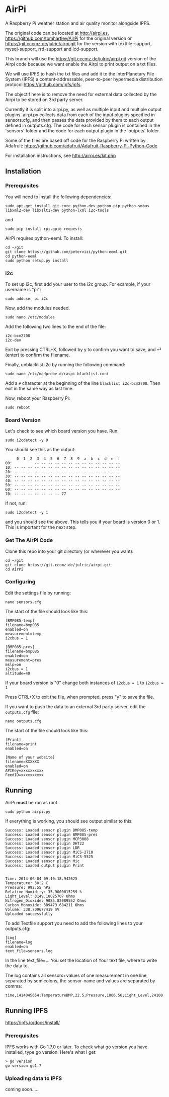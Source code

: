 AirPi
========

A Raspberry Pi weather station and air quality monitor alongside IPFS.

The original code can be located at http://airpi.es, https://github.com/tomhartley/AirPi for the original version or
https://git.cccmz.de/julric/airpi.git for the version with textfile-support, mysql-support, rrd-support and lcd-support.


This branch will use the https://git.cccmz.de/julric/airpi.git version of the Airpi code because we want enable the Airpi to print output on a txt files. 

We will use IPFS to hash the txt files and add it to the InterPlanetary File System (IPFS) a content-addressable, peer-to-peer hypermedia distribution protocol https://github.com/ipfs/ipfs.

The objectif here is to remove the need for external data collected by the Airpi to be stored on 3rd party server.

Currently it is split into airpi.py, as well as multiple input and multiple output plugins. airpi.py collects data from each of the input plugins specified in sensors.cfg, and then passes the data provided by them to each output defined in outputs.cfg. The code for each sensor plugin is contained in the 'sensors' folder and the code for each output plugin in the 'outputs' folder.

Some of the files are based off code for the Raspberry Pi written by Adafruit: https://github.com/adafruit/Adafruit-Raspberry-Pi-Python-Code

For installation instructions, see http://airpi.es/kit.php

## Installation

### Prerequisites

You will need to install the following dependencies:

`sudo apt-get install git-core python-dev python-pip python-smbus libxml2-dev libxslt1-dev python-lxml i2c-tools`

and

`sudo pip install rpi.gpio requests`

AirPi requires python-eeml.  To install:

```
cd ~/git
git clone https://github.com/petervizi/python-eeml.git
cd python-eeml
sudo python setup.py install
```

### i2c

To set up i2c, first add your user to the i2c group.  For example, if your username is "pi":

`sudo adduser pi i2c`

Now, add the modules needed.

`sudo nano /etc/modules`

Add the following two lines to the end of the file:

```
i2c-bcm2708
i2c-dev
```

Exit by pressing CTRL+X, followed by y to confirm you want to save, and ⏎ (enter) to confirm the filename.

Finally, unblacklist i2c by running the following command:

`sudo nano /etc/modprobe.d/raspi-blacklist.conf`

Add a `#` character  at the beginning of the line `blacklist i2c-bcm2708`. Then exit in the same way as last time.

Now, reboot your Raspberry Pi:

`sudo reboot`

### Board Version

Let's check to see which board version you have.  Run:

`sudo i2cdetect -y 0`

You should see this as the output:

```
     0  1  2  3  4  5  6  7  8  9  a  b  c  d  e  f
00:          -- -- -- -- -- -- -- -- -- -- -- -- -- 
10: -- -- -- -- -- -- -- -- -- -- -- -- -- -- -- -- 
20: -- -- -- -- -- -- -- -- -- -- -- -- -- -- -- -- 
30: -- -- -- -- -- -- -- -- -- -- -- -- -- -- -- -- 
40: -- -- -- -- -- -- -- -- -- -- -- -- -- -- -- -- 
50: -- -- -- -- -- -- -- -- -- -- -- -- -- -- -- -- 
60: -- -- -- -- -- -- -- -- -- -- -- -- -- -- -- -- 
70: -- -- -- -- -- -- -- 77
```

If not, run:

`sudo i2cdetect -y 1`

and you should see the above.  This tells you if your board is version 0 or 1.  This is important for the next step.

### Get The AirPi Code

Clone this repo into your git directory (or wherever you want):

```
cd ~/git
git clone https://git.cccmz.de/julric/airpi.git
cd AirPi
```

### Configuring

Edit the settings file by running:

`nano sensors.cfg`

The start of the file should look like this:

```
[BMP085-temp]
filename=bmp085
enabled=on
measurement=temp
i2cbus = 1

[BMP085-pres]
filename=bmp085
enabled=on
measurement=pres
mslp=on
i2cbus = 1
altitude=40
```

If your board version is "0" change both instances of `i2cbus = 1` to `i2cbus = 1`

Press CTRL+X to exit the file, when prompted, press "y" to save the file.

If you want to push the data to an external 3rd party server, edit the `outputs.cfg` file:

`nano outputs.cfg`

The start of the file should look like this:

```
[Print]
filename=print
enabled=on

[Name of your website]
filename=XXXXXX
enabled=on
APIKey=xxxxxxxxxx
FeedID=xxxxxxxxxx
```



## Running

AirPi **must** be run as root.

`sudo python airpi.py`

If everything is working, you should see output similar to this:

```
Success: Loaded sensor plugin BMP085-temp
Success: Loaded sensor plugin BMP085-pres
Success: Loaded sensor plugin MCP3008
Success: Loaded sensor plugin DHT22
Success: Loaded sensor plugin LDR
Success: Loaded sensor plugin MiCS-2710
Success: Loaded sensor plugin MiCS-5525
Success: Loaded sensor plugin Mic
Success: Loaded output plugin Print


Time: 2014-06-04 09:10:18.942625
Temperature: 30.2 C
Pressure: 992.55 hPa
Relative_Humidity: 35.9000015259 %
Light_Level: 3149.10025707 Ohms
Nitrogen_Dioxide: 9085.82089552 Ohms
Carbon_Monoxide: 389473.684211 Ohms
Volume: 338.709677419 mV
Uploaded successfully

```
To add Textfile support you need to add the following lines to your outputs.cfg:

```
[Log]
filename=log
enabled=on
text_file=sensors.log

```
In the line text_file=... You set the location of Your text file, where to write the data to.

The log contains all sensors+values of one measurement in one line, separated by semicolons, the sensor-name and values are separated by comma:

```
time,1414045654;TemperatureBMP,22.5;Pressure,1006.56;Light_Level,24100.0;Smoke_Level,9301.80806676;Nitrogen_Dioxide,28897.338403;Carbon_Monoxide,527607.361963;Volume,3077.41935484

```

## Running IPFS

https://ipfs.io/docs/install/

### Prerequisites

IPFS works with Go 1.7.0 or later. To check what go version you have installed, type go version. Here's what I get:

```
> go version
go version go1.7

```
### Uploading data to IPFS

coming soon.....
